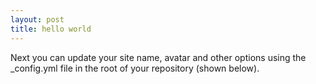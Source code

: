 ```yaml
---
layout: post
title: hello world
---
```


Next you can update your site name, avatar and other options using the \_config.yml file in the root of your repository (shown below).
